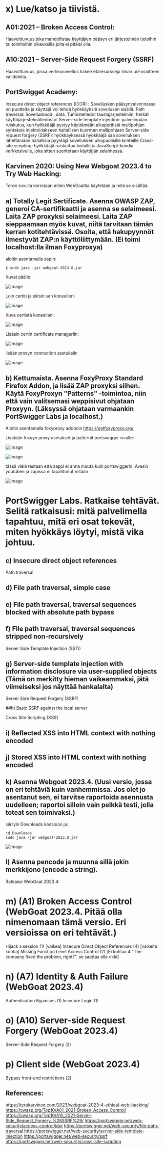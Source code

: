 # x) Lue/katso ja tiivistä. 

## A01:2021 – Broken Access Control:

Haavoittuvuus joka mahdollistaa käyttäjien pääsyn eri järjestelmän tietoihin tai toimitoihin oikeuksilla joita ei pitäisi olla.

## A10:2021 – Server-Side Request Forgery (SSRF)

Haavoittuvuus, jossa verkkosovellus hakee etäresursseja ilman url-osoitteen validointia.

## PortSwigget Academy:

Insecure direct object references (IDOR) : Sovellusken pääsynvalvonnassa on puutteita ja käyttäjä voi tehdä hyökkäyksiä sovellusen sisällä.
Path traversal: Sovelluskoodi, data, Tunnistetiedot taustajärjestelmiin, herkät käyttöjärjestelmätiedostot
Server-side template injection: palvelinpään ruiskutus, kun hyökkääjä pystyy käyttämään alkuperäistä mallipohjan syntaksia injektoidakseen haitallisen kuorman mallipohjaan
Server-side request forgery (SSRF): hyökkäyksessä hyökkääjä saa sovelluksen lähettämään haitallisia pyyntöjä sovelluksen ulkopuolisille kohteille
Cross-site scripting: hyökkääjä ruiskuttaa haitallista JavaScript-koodia verkkosivulle, joka sitten suoritetaan käyttäjän selaimessa.


## Karvinen 2020: Using New Webgoat 2023.4 to Try Web Hacking: 

Teron sivuilla kerrotaan miten WebGoattia käytetään ja mitä se sisältää.

## a) Totally Legit Sertificate. Asenna OWASP ZAP, generoi CA-sertifikaatti ja asenna se selaimeesi. Laita ZAP proxyksi selaimeesi. Laita ZAP sieppaamaan myös kuvat, niitä tarvitaan tämän kerran kotitehtävissä. Osoita, että hakupyynnöt ilmestyvät ZAP:n käyttöliittymään. (Ei toimi localhost:lla ilman Foxyproxya)

aloitin asentamalla zapin: 

    $ sudo java -jar webgoat-2023.8.jar

Kuvat päälle:

![image](https://github.com/SakuKarp/Tunkeutumistestaus/assets/148875105/23783fe9-70b4-4711-9b82-99d5f13a225a)


Loin certin ja siirsin sen koneelleni

![image](https://github.com/SakuKarp/Tunkeutumistestaus/assets/148875105/1365c5b4-3431-454b-ad54-6991b4eecf88)

Kuva certistä koneellani:

![image](https://github.com/SakuKarp/Tunkeutumistestaus/assets/148875105/1393fa72-7e5f-44e5-bd51-818469b2a74f)

Lisäsin certin certificate manageriin:

![image](https://github.com/SakuKarp/Tunkeutumistestaus/assets/148875105/6bb5acde-ad28-47ec-8a1f-49b69e065ea0)

lisään proxyn connection asetuksiin

![image](https://github.com/SakuKarp/Tunkeutumistestaus/assets/148875105/0d4b86fa-c366-4892-a563-f191dfdd8295)




## b) Kettumaista. Asenna FoxyProxy Standard Firefox Addon, ja lisää ZAP proxyksi siihen. Käytä FoxyProxyn "Patterns" -toimintoa, niin että vain valitsemasi weppisivut ohjataan Proxyyn. (Läksyssä ohjataan varmaankin PortSwigger Labs ja localhost.)

Aloitin asentamalla foxyproxy addonin https://getfoxyproxy.org/
 
Lisätään foxyyn proxy asetukset ja patternit portswigger sivulle:

![image](https://github.com/SakuKarp/Tunkeutumistestaus/assets/148875105/6aa0b660-a8e8-43a1-b02a-e765528ab45d)

![image](https://github.com/SakuKarp/Tunkeutumistestaus/assets/148875105/1cf66acf-f946-4d98-816f-9ae796596622)

tässä vielä testaan että zappi ei anna muuta kuin portswiggerin. Avasin youtuben ja zapissa ei tapahtunut mitään

![image](https://github.com/SakuKarp/Tunkeutumistestaus/assets/148875105/f47c2203-4d14-4633-a273-c8d261dd810a)



# PortSwigger Labs. Ratkaise tehtävät. Selitä ratkaisusi: mitä palvelimella tapahtuu, mitä eri osat tekevät, miten hyökkäys löytyi, mistä vika johtuu.


## c) Insecure direct object references
Path traversal

## d) File path traversal, simple case

## e) File path traversal, traversal sequences blocked with absolute path bypass

## f) File path traversal, traversal sequences stripped non-recursively
Server Side Template Injection (SSTI)

## g) Server-side template injection with information disclosure via user-supplied objects (Tämä on merkitty hieman vaikeammaksi, jätä viimeiseksi jos näyttää hankalalta)
Server Side Request Forgery (SSRF)

##h) Basic SSRF against the local server

Cross Site Scripting (XSS)
## i) Reflected XSS into HTML context with nothing encoded

## j) Stored XSS into HTML context with nothing encoded

## k) Asenna Webgoat 2023.4. (Uusi versio, jossa on eri tehtäviä kuin vanhemmissa. Jos olet jo asentanut sen, ei tarvitse raportoida asennusta uudelleen; raportoi silloin vain pelkkä testi, jolla toteat sen toimivaksi.)


siirryin Downloads kansioon ja:

    cd Downloads
    sudo java -jar webgoat-2023.8.jar


![image](https://github.com/SakuKarp/Tunkeutumistestaus/assets/148875105/114182a1-f999-4d3f-907d-33ef7590c173)



## l) Asenna pencode ja muunna sillä jokin merkkijono (encode a string).
Ratkaise WebGoat 2023.4:
# m) (A1) Broken Access Control (WebGoat 2023.4. Pitää olla nimenomaan tämä versio. Eri versioissa on eri tehtävät.)
Hijack a session (1) [vaikea]
Insecure Direct Object References (4) [vaikeita kohtia]
Missing Function Level Access Control (2) [Ei kohtaa 4 "The company fixed the problem, right?", se saattaa olla rikki]

# n) (A7) Identity & Auth Failure (WebGoat 2023.4)
Authentication Bypasses (1)
Insecure Login (1)

# o) (A10) Server-side Request Forgery (WebGoat 2023.4)
Server-Side Request Forgery (2)

# p) Client side (WebGoat 2023.4)
Bypass front-end restrictions (2)




## References:

https://terokarvinen.com/2023/webgoat-2023-4-ethical-web-hacking/
https://owasp.org/Top10/A01_2021-Broken_Access_Control/
https://owasp.org/Top10/A10_2021-Server-Side_Request_Forgery_%28SSRF%29/
https://portswigger.net/web-security/access-control/idor
https://portswigger.net/web-security/file-path-traversal
https://portswigger.net/web-security/server-side-template-injection
https://portswigger.net/web-security/ssrf
https://portswigger.net/web-security/cross-site-scripting
